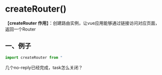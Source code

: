 # createRouter()
【**createRouter 作用**】：创建路由实例，让vue应用能够通过链接访问对应页面，返回一个Router

## 一、例子
```ts
import createRouter from "
```

几个no-reply已经完成，task怎么关闭？